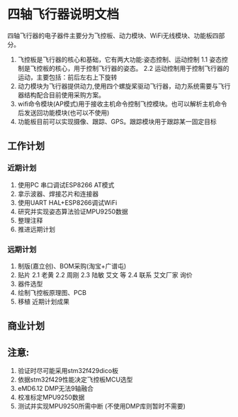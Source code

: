 # 四轴飞行器说明文档
四轴飞行器的电子器件主要分为飞控板、动力模块、WiFi无线模块、功能板四部分。
1. 飞控板是飞行器的核心和基础，它有两大功能:姿态控制、运动控制
   1.1 姿态控制是飞控板的核心，用于控制飞行器的姿态。
   2.2 运动控制用于控制飞行器的运动，主要包括：前后左右上下旋转
2. 动力模块为飞行器提供动力,使用四个螺旋桨驱动飞行器，动力系统需要与飞行器结构配合目前使用采购方案。 
3. wifi命令模块\(AP模式\)用于接收主机命令控制飞控模块。也可以解析主机命令后发送回功能模块\(也可以不使用\)
4. 功能板目前可以实现摄像、跟踪、GPS。跟踪模块用于跟踪某一固定目标

## 工作计划
### 近期计划
1. 使用PC 串口调试ESP8266 AT模式
2. 拿示波器、焊接芯片和连接器
3. 使用UART HAL+ESP8266调试WiFi
4. 研究并实现姿态算法验证MPU9250数据
5. 整理注释
6. 推进远期计划

### 远期计划
1. 制版\(嘉立创\)、BOM采购\(淘宝\+广谱屯\)
2. 贴片
   2.1 老黄
   2.2 周刚
   2.3 陆敏 艾文 等
   2.4 联系 艾文厂家 询价
3. 器件选型
4. 绘制飞控板原理图、PCB
5. 移植 近期计划成果

## 商业计划

## 注意:
1. 验证时尽可能采用stm32f429dico板
2. 依据stm32f429性能决定飞控板MCU选型
3. eMD6.12 DMP无法9轴融合
4. 校准标定MPU9250数据
5. 测试并实现MPU9250所需中断 (不使用DMP库则暂时不需要)

